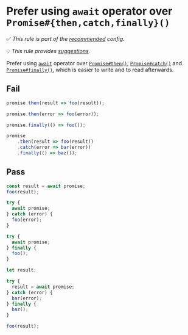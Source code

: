 # Prefer using `await` operator over `Promise#{then,catch,finally}()`

<!-- Do not manually modify RULE_NOTICE part. Run: `npm run generate-rule-notices` -->
<!-- RULE_NOTICE -->
✅ *This rule is part of the [recommended](https://github.com/sindresorhus/eslint-plugin-unicorn#recommended-config) config.*

💡 *This rule provides [suggestions](https://eslint.org/docs/developer-guide/working-with-rules#providing-suggestions).*
<!-- /RULE_NOTICE -->

Prefer using [`await`](https://developer.mozilla.org/en-US/docs/Web/JavaScript/Reference/Operators/await) operator over [`Promise#then()`](https://developer.mozilla.org/en-US/docs/Web/JavaScript/Reference/Global_Objects/Promise/then), [`Promise#catch()`](https://developer.mozilla.org/en-US/docs/Web/JavaScript/Reference/Global_Objects/Promise/catch) and [`Promise#finally()`](https://developer.mozilla.org/en-US/docs/Web/JavaScript/Reference/Global_Objects/Promise/finally), which is easier to write and to read afterwards.

## Fail

```js
promise.then(result => foo(result));
```

```js
promise.then(error => foo(error));
```

```js
promise.finally(() => foo());
```

```js
promise
	.then(result => foo(result))
	.catch(error => bar(error))
	.finally(() => baz());
```

## Pass

```js
const result = await promise;
foo(result);
```

```js
try {
  await promise;
} catch (error) {
  foo(error);
}
```

```js
try {
  await promise;
} finally {
  foo();
}
```

```js
let result;

try {
  result = await promise;
} catch (error) {
  bar(error);
} finally {
  baz();
}

foo(result);
```
